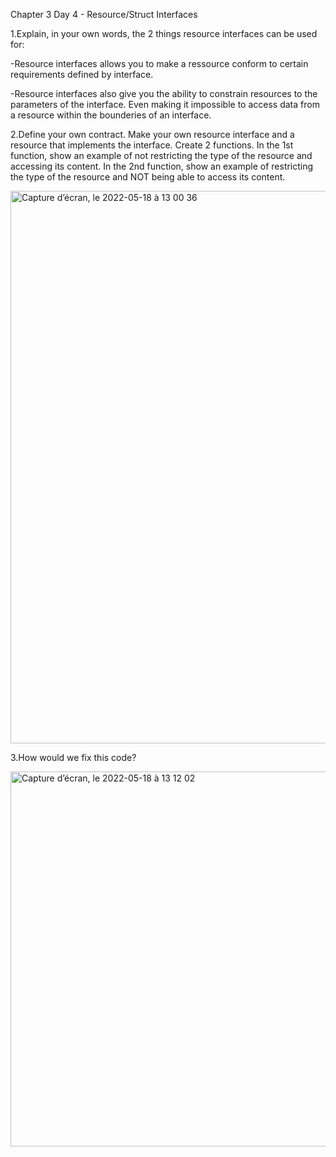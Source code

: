 Chapter 3 Day 4 - Resource/Struct Interfaces

1.Explain, in your own words, the 2 things resource interfaces can be used for:

-Resource interfaces allows you to make a ressource conform to certain requirements defined by interface.

-Resource interfaces also give you the ability to constrain resources to the parameters of the interface.
 Even making it impossible to access data from a resource within the bounderies of an interface.
 

2.Define your own contract. Make your own resource interface and a resource that implements the interface. Create 2 functions. 
In the 1st function, show an example of not restricting the type of the resource and accessing its content. 
In the 2nd function, show an example of restricting the type of the resource and NOT being able to access its content.

<img width="884" alt="Capture d’écran, le 2022-05-18 à 13 00 36" src="https://user-images.githubusercontent.com/104936636/169100244-da0bee32-8267-4286-a7c0-0799c961108d.png">


3.How would we fix this code?

<img width="600" alt="Capture d’écran, le 2022-05-18 à 13 12 02" src="https://user-images.githubusercontent.com/104936636/169102567-96e67b4c-2872-4e02-ae37-218d542b9ede.png">
